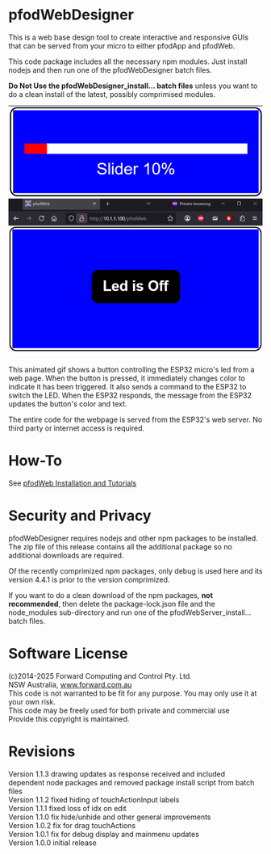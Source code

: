 # pfodWebDesigner
This is a web base design tool to create interactive and responsive GUIs that can be served from your micro to either pfodApp and pfodWeb.  

This code package includes all the necessary npm modules. Just install nodejs and then run one of the pfodWebDesigner batch files.  

**Do Not Use the pfodWebDesigner_install... batch files** unless you want to do a clean install of the latest, possibly comprimised modules.   

<img src="./gif/Slider.gif"/>  
<img src="./gif/LedNoOffGUI.gif"/>

This animated gif shows a button controlling the ESP32 micro's led from a web page. 
When the button is pressed, it immediately changes color to indicate it has been triggered.
It also sends a command to the ESP32 to switch the LED. When the ESP32 responds, the message from the ESP32 updates the button's color and text.  

The entire code for the webpage is served from the ESP32's web server.  No third party or internet access is required.

# How-To
See [pfodWeb Installation and Tutorials](https://www.forward.com.au/pfod/pfodWeb/index.html)  

# Security and Privacy
pfodWebDesigner requires nodejs and other npm packages to be installed. The zip file of this release contains all the additional package so no additional downloads are required.  

Of the recently comprimized npm packages, only debug is used here and its version 4.4.1 is prior to the version comprimized.  

If you want to do a clean download of the npm packages, **not recommended**, then delete the package-lock.json file and the node_modules sub-directory and run one of the pfodWebServer_install... batch files.  

# Software License
(c)2014-2025 Forward Computing and Control Pty. Ltd.  
NSW Australia, www.forward.com.au  
This code is not warranted to be fit for any purpose. You may only use it at your own risk.  
This code may be freely used for both private and commercial use  
Provide this copyright is maintained.  

# Revisions
Version 1.1.3 drawing updates as response received and included dependent node packages and removed package install script from batch files  
Version 1.1.2 fixed hiding of touchActionInput labels  
Version 1.1.1 fixed loss of idx on edit  
Version 1.1.0 fix hide/unhide and other general improvements  
Version 1.0.2 fix for drag touchActions  
Version 1.0.1 fix for debug display and mainmenu updates  
Version 1.0.0 initial release  

